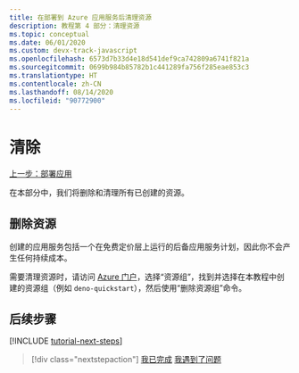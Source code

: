 ```yaml
---
title: 在部署到 Azure 应用服务后清理资源
description: 教程第 4 部分：清理资源
ms.topic: conceptual
ms.date: 06/01/2020
ms.custom: devx-track-javascript
ms.openlocfilehash: 6573d7b33d4e18d541def9ca742809a6741f821a
ms.sourcegitcommit: 0699b984b85782b1c441289fa756f285eae853c3
ms.translationtype: HT
ms.contentlocale: zh-CN
ms.lasthandoff: 08/14/2020
ms.locfileid: "90772900"
---
```

# <a name="clean-up"></a>清除

[上一步：部署应用](tutorial-visual-studio-code-azure-app-service-deno-03.md)

在本部分中，我们将删除和清理所有已创建的资源。

## <a name="remove-your-resources"></a>删除资源

创建的应用服务包括一个在免费定价层上运行的后备应用服务计划，因此你不会产生任何持续成本。

需要清理资源时，请访问 [Azure 门户](https://portal.azure.com)，选择“资源组”，找到并选择在本教程中创建的资源组（例如 `deno-quickstart`），然后使用“删除资源组”命令。

## <a name="next-steps"></a>后续步骤

[!INCLUDE [tutorial-next-steps](includes/tutorial-next-steps.md)]

> [!div class="nextstepaction"]
> [我已完成](node-howto-deploy-web-app.md) [我遇到了问题](https://www.research.net/r/PWZWZ52?tutorial=deno-deployment-azureappservice&step=clean-up-resources)
